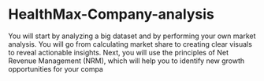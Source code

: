 # HealthMax-Company-analysis
You will start by analyzing a big dataset and by performing your own market analysis. You will go from calculating market share to creating clear visuals to reveal actionable insights. Next, you will use the principles of Net Revenue Management (NRM), which will help you to identify new growth opportunities for your compa
